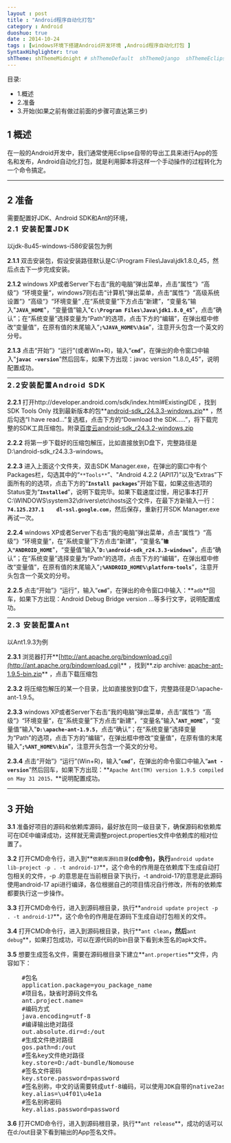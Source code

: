 ```yaml
---
layout : post
title : "Android程序自动化打包"
category : Android
duoshuo: true
date : 2014-10-24
tags : [windows环境下搭建Android开发环境 ,Android程序自动化打包 ]
SyntaxHihglighter: true
shTheme: shThemeMidnight # shThemeDefault  shThemeDjango  shThemeEclipse  shThemeEmacs  shThemeFadeToGrey  shThemeMidnight  shThemeRDark
---
```



<style>
h3 {
    line-height: 1.5;
    letter-spacing: 2px;
    margin-top: -10px;
}
h6 {
    line-height: 1.5;
    letter-spacing: 2px;
    margin-top: -10px;
}

</style>

目录:   

* 1.概述
* 2.准备
* 3.开始(如果之前有做过前面的步骤可直达第三步)


## **1 概述**   

在一般的Android开发中，我们通常使用Eclipse自带的导出工具来进行App的签名和发布，Android自动化打包，就是利用脚本将这样一个手动操作的过程转化为一个命令搞定。


<!-- more -->

---


## **2 准备**

需要配置好JDK、Android SDK和Ant的环境，

### **2.1 安装配置JDK**   

以jdk-8u45-windows-i586安装包为例  


**2.1.1** 双击安装包，假设安装路径默认是C:\Program Files\Java\jdk1.8.0_45，然后点击下一步完成安装。  


**2.1.2** windows XP或者Server下右击“我的电脑”弹出菜单，点击“属性“》“高级“》“环境变量“，windows7则右击“计算机“弹出菜单，点击“属性“》“高级系统设置“》“高级“》“环境变量“ ,在“系统变量”下方点击“新建”，“变量名”输入"**`JAVA_HOME`**"，“变量值”输入"**`C:\Program Files\Java\jdk1.8.0_45`**"，点击“确认”；在“系统变量”选择变量为“Path”的选项，点击下方的“编辑”，在弹出框中修改“变量值”，在原有值的末尾输入“**`;%JAVA_HOME%\bin`**”，注意开头包含一个英文的分号。   


**2.1.3** 点击“开始”》“运行”(或者Win+R)，输入“**`cmd`**”，在弹出的命令窗口中输入“**`javac -version`**”然后回车，如果下方出现：javac version "1.8.0_45”，说明配置成功。


---


### **2.2安装配置Android SDK**

**2.2.1** 打开http://developer.android.com/sdk/index.html#ExistingIDE ，找到SDK Tools Only 找到最新版本的包**[android-sdk_r24.3.3-windows.zip](http://dl.google.com/android/android-sdk_r24.3.3-windows.zip)**  ，然后勾选“I have read...”复选框，点击下方的“Download the SDK.....”，将下载完整的SDK工具压缩包。附录[百度云android-sdk_r24.3.2-windows.zip](http://pan.baidu.com/s/1i3eUFDb)   

**2.2.2** 将第一步下载好的压缩包解压，比如直接放到D盘下，完整路径是D:\android-sdk_r24.3.3-windows。   


**2.2.3** 进入上面这个文件夹，双击SDK Manager.exe，在弹出的窗口中有个Packages栏，勾选其中的“`**Tools**`”、"Android 4.2.2 (API17)"以及“Extras”下面所有的的选项，点击下方的“**`Install packages`**”开始下载，如果这些选项的Status变为“**`Installed`**”，说明下载完毕。如果下载速度过慢，用记事本打开C:\WINDOWS\system32\drivers\etc\hosts这个文件，在最下方新输入一行：**`74.125.237.1    dl-ssl.google.com`**，然后保存，重新打开SDK Manager.exe再试一次。


**2.2.4** windows XP或者Server下右击“我的电脑”弹出菜单，点击“属性“》“高级“》“环境变量“，在“系统变量”下方点击“新建”，“变量名”**`输入"ANDROID_HOME`**"，“变量值”输入"**`D:\android-sdk_r24.3.3-windows`**"，点击“确认”；在“系统变量”选择变量为“Path”的选项，点击下方的“编辑”，在弹出框中修改“变量值”，在原有值的末尾输入“**`;%ANDROID_HOME%\platform-tools`**”，注意开头包含一个英文的分号。


**2.2.5** 点击“开始”》“运行”，输入“**`cmd`**”，在弹出的命令窗口中输入：**`adb`**回车，如果下方出现：Android Debug Bridge version ...等多行文字，说明配置成功。


---

### **2.3 安装配置Ant**

以Ant1.9.3为例


**2.3.1** 浏览器打开**[http://ant.apache.org/bindownload.cgi](http://ant.apache.org/bindownload.cgi)** ，找到**.zip archive: [apache-ant-1.9.5-bin.zip](http://ftp.mirror.tw/pub/apache//ant/binaries/apache-ant-1.9.5-bin.zip)** ，点击下载压缩包   


**2.3.2** 将压缩包解压的某一个目录，比如直接放到D盘下，完整路径是D:\apache-ant-1.9.5。


**2.3.3** windows XP或者Server下右击“我的电脑”弹出菜单，点击“属性“》“高级“》“环境变量“，在“系统变量”下方点击“新建”，“变量名”输入"**`ANT_HOME`**"，“变量值”输入"**`D:\apache-ant-1.9.5`**，点击“确认”；在“系统变量”选择变量为“Path”的选项，点击下方的“编辑”，在弹出框中修改“变量值”，在原有值的末尾输入“**`;%ANT_HOME%\bin`**”，注意开头包含一个英文的分号。   


**2.3.4** 点击“开始”》“运行”(Win+R)，输入“**`cmd`**”，在弹出的命令窗口中输入“**`ant -version`**”然后回车，如果下方出现：**`Apache Ant(TM) version 1.9.5 compiled on May 31 2015，`**说明配置成功。


---


## **3 开始**

**3.1** 准备好项目的源码和依赖库源码，最好放在同一级目录下，确保源码和依赖库可在IDE中编译成功，这样就无需调整project.properties文件中依赖库的相对位置了。   


**3.2** 打开CMD命令行，进入到**`依赖库源码目录`**(cd命令)，执行**`android update lib-project -p . -t android-17`**，这个命令的作用是在依赖库下生成自动打包相关的文件，-p .的意思是在当前根目录下执行，-t android-17的意思是此源码使用android-17 api进行编译，各位根据自己的项目情况自行修改，所有的依赖库都要执行这一步操作。  


**3.3** 打开CMD命令行，进入到源码根目录，执行**`android update project -p . -t android-17`**，这个命令的作用是在源码下生成自动打包相关的文件。


**3.4** 打开CMD命令行，进入到源码根目录，执行**`ant clean`**，然后**`ant debug`**，如果打包成功，可以在源代码的bin目录下看到未签名的apk文件。


**3.5** 想要生成签名文件，需要在源码根目录下建立**`ant.properties`**文件，内容如下：

<pre class="brush: shell;">
	#包名
	application.package=you_package_name
	#项目名，缺省时源码文件名
	ant.project.name=
	#编码方式
	java.encoding=utf-8
	#编译输出绝对路径
	out.absolute.dir=d:/out
	#生成文件绝对路径
	gos.path=d:/out
	#签名key文件绝对路径
	key.store=D:/adt-bundle/Nomouse
	#签名文件密码
	key.store.password=password
	#签名别称，中文的话需要转成utf-8编码，可以使用JDK自带的native2ascii工具
	key.alias=\u4f01\u4e1a
	#签名别称密码
	key.alias.password=password
</pre>

**3.6** 打开CMD命令行，进入到源码根目录，执行**`ant release`**，成功的话可以在d:/out目录下看到输出的App签名文件。